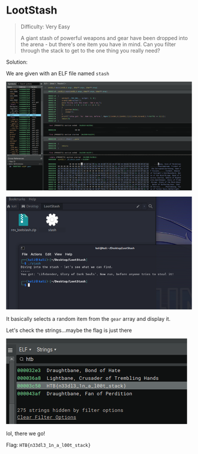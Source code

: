 # LootStash

> Difficulty: Very Easy
>
> A giant stash of powerful weapons and gear have been dropped into the arena - but there's one item you have in mind. Can you filter through the stack to get to the one thing you really need?

Solution:

We are given with an ELF file named `stash`

![image](1.png)

![image](2.png)

It basically selects a random item from the `gear` array and display it.

Let's check the strings...maybe the flag is just there

![image](3.png)

lol, there we go!

Flag: `HTB{n33dl3_1n_a_l00t_stack}`
